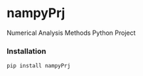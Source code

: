 # nampyPrj
Numerical Analysis Methods Python Project

### Installation
```
pip install nampyPrj
```

